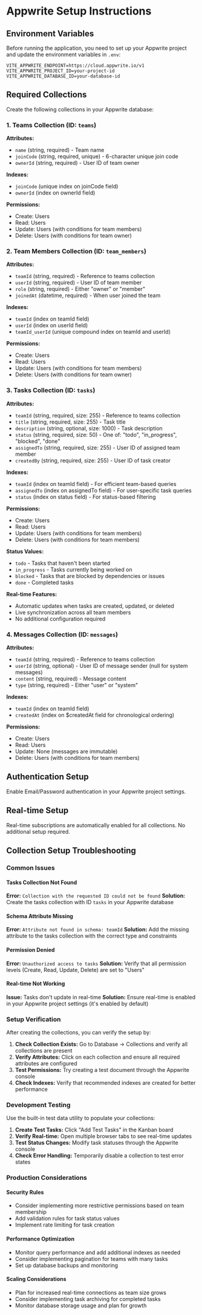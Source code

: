# Appwrite Setup Instructions

## Environment Variables

Before running the application, you need to set up your Appwrite project and update the environment variables in `.env`:

```
VITE_APPWRITE_ENDPOINT=https://cloud.appwrite.io/v1
VITE_APPWRITE_PROJECT_ID=your-project-id
VITE_APPWRITE_DATABASE_ID=your-database-id
```

## Required Collections

Create the following collections in your Appwrite database:

### 1. Teams Collection (ID: `teams`)

**Attributes:**
- `name` (string, required) - Team name
- `joinCode` (string, required, unique) - 6-character unique join code
- `ownerId` (string, required) - User ID of team owner

**Indexes:**
- `joinCode` (unique index on joinCode field)
- `ownerId` (index on ownerId field)

**Permissions:**
- Create: Users
- Read: Users
- Update: Users (with conditions for team members)
- Delete: Users (with conditions for team owner)

### 2. Team Members Collection (ID: `team_members`)

**Attributes:**
- `teamId` (string, required) - Reference to teams collection
- `userId` (string, required) - User ID of team member
- `role` (string, required) - Either "owner" or "member"
- `joinedAt` (datetime, required) - When user joined the team

**Indexes:**
- `teamId` (index on teamId field)
- `userId` (index on userId field)
- `teamId_userId` (unique compound index on teamId and userId)

**Permissions:**
- Create: Users
- Read: Users
- Update: Users (with conditions for team members)
- Delete: Users (with conditions for team owner)

### 3. Tasks Collection (ID: `tasks`)

**Attributes:**
- `teamId` (string, required, size: 255) - Reference to teams collection
- `title` (string, required, size: 255) - Task title
- `description` (string, optional, size: 1000) - Task description
- `status` (string, required, size: 50) - One of: "todo", "in_progress", "blocked", "done"
- `assignedTo` (string, required, size: 255) - User ID of assigned team member
- `createdBy` (string, required, size: 255) - User ID of task creator

**Indexes:**
- `teamId` (index on teamId field) - For efficient team-based queries
- `assignedTo` (index on assignedTo field) - For user-specific task queries
- `status` (index on status field) - For status-based filtering

**Permissions:**
- Create: Users
- Read: Users
- Update: Users (with conditions for team members)
- Delete: Users (with conditions for team members)

**Status Values:**
- `todo` - Tasks that haven't been started
- `in_progress` - Tasks currently being worked on
- `blocked` - Tasks that are blocked by dependencies or issues
- `done` - Completed tasks

**Real-time Features:**
- Automatic updates when tasks are created, updated, or deleted
- Live synchronization across all team members
- No additional configuration required

### 4. Messages Collection (ID: `messages`)

**Attributes:**
- `teamId` (string, required) - Reference to teams collection
- `userId` (string, optional) - User ID of message sender (null for system messages)
- `content` (string, required) - Message content
- `type` (string, required) - Either "user" or "system"

**Indexes:**
- `teamId` (index on teamId field)
- `createdAt` (index on $createdAt field for chronological ordering)

**Permissions:**
- Create: Users
- Read: Users
- Update: None (messages are immutable)
- Delete: Users (with conditions for team members)

## Authentication Setup

Enable Email/Password authentication in your Appwrite project settings.

## Real-time Setup

Real-time subscriptions are automatically enabled for all collections. No additional setup required.

## Collection Setup Troubleshooting

### Common Issues

#### Tasks Collection Not Found
**Error:** `Collection with the requested ID could not be found`
**Solution:** Create the tasks collection with ID `tasks` in your Appwrite database

#### Schema Attribute Missing
**Error:** `Attribute not found in schema: teamId`
**Solution:** Add the missing attribute to the tasks collection with the correct type and constraints

#### Permission Denied
**Error:** `Unauthorized access to tasks`
**Solution:** Verify that all permission levels (Create, Read, Update, Delete) are set to "Users"

#### Real-time Not Working
**Issue:** Tasks don't update in real-time
**Solution:** Ensure real-time is enabled in your Appwrite project settings (it's enabled by default)

### Setup Verification

After creating the collections, you can verify the setup by:

1. **Check Collection Exists:** Go to Database → Collections and verify all collections are present
2. **Verify Attributes:** Click on each collection and ensure all required attributes are configured
3. **Test Permissions:** Try creating a test document through the Appwrite console
4. **Check Indexes:** Verify that recommended indexes are created for better performance

### Development Testing

Use the built-in test data utility to populate your collections:

1. **Create Test Tasks:** Click "Add Test Tasks" in the Kanban board
2. **Verify Real-time:** Open multiple browser tabs to see real-time updates
3. **Test Status Changes:** Modify task statuses through the Appwrite console
4. **Check Error Handling:** Temporarily disable a collection to test error states

### Production Considerations

#### Security Rules
- Consider implementing more restrictive permissions based on team membership
- Add validation rules for task status values
- Implement rate limiting for task creation

#### Performance Optimization
- Monitor query performance and add additional indexes as needed
- Consider implementing pagination for teams with many tasks
- Set up database backups and monitoring

#### Scaling Considerations
- Plan for increased real-time connections as team size grows
- Consider implementing task archiving for completed tasks
- Monitor database storage usage and plan for growth